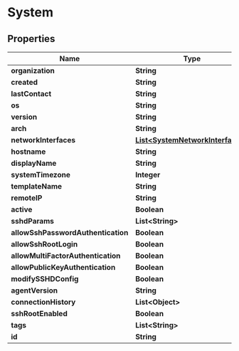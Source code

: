 
# System

## Properties
Name | Type | Description | Notes
------------ | ------------- | ------------- | -------------
**organization** | **String** |  |  [optional]
**created** | **String** |  |  [optional]
**lastContact** | **String** |  |  [optional]
**os** | **String** |  |  [optional]
**version** | **String** |  |  [optional]
**arch** | **String** |  |  [optional]
**networkInterfaces** | [**List&lt;SystemNetworkInterfaces&gt;**](SystemNetworkInterfaces.md) |  |  [optional]
**hostname** | **String** |  |  [optional]
**displayName** | **String** |  |  [optional]
**systemTimezone** | **Integer** |  |  [optional]
**templateName** | **String** |  |  [optional]
**remoteIP** | **String** |  |  [optional]
**active** | **Boolean** |  |  [optional]
**sshdParams** | **List&lt;String&gt;** |  |  [optional]
**allowSshPasswordAuthentication** | **Boolean** |  |  [optional]
**allowSshRootLogin** | **Boolean** |  |  [optional]
**allowMultiFactorAuthentication** | **Boolean** |  |  [optional]
**allowPublicKeyAuthentication** | **Boolean** |  |  [optional]
**modifySSHDConfig** | **Boolean** |  |  [optional]
**agentVersion** | **String** |  |  [optional]
**connectionHistory** | **List&lt;Object&gt;** |  |  [optional]
**sshRootEnabled** | **Boolean** |  |  [optional]
**tags** | **List&lt;String&gt;** |  |  [optional]
**id** | **String** |  |  [optional]



